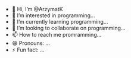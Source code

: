 - 👋 Hi, I’m @ArzymatK
- 👀 I’m interested in programming...
- 🌱 I’m currently learning programming...
- 💞️ I’m looking to collaborate on programming...
- 📫 How to reach me promramming...
- 😄 Pronouns: ...
- ⚡ Fun fact: ...

<!---
ArzymatK/ArzymatK is a ✨ special ✨ repository because its `README.md` (this file) appears on your GitHub profile.
You can click the Preview link to take a look at your changes.
--->
